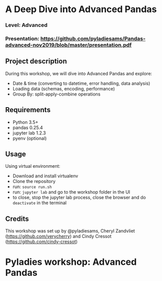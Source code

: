 
# A Deep Dive into Advanced Pandas
### Level: Advanced

### Presentation: https://github.com/pyladiesams/Pandas-advanced-nov2019/blob/master/presentation.pdf

## Project description
During this workshop, we will dive into Advanced Pandas and explore:
- Date & time (converting to datetime, error handling, data analysis)
- Loading data (schemas, encoding, performance)
- Group By: split-apply-combine operations

## Requirements
* Python 3.5+
* pandas 0.25.4
* jupyter lab 1.2.3
* pyenv (optional)

## Usage

Using virtual environment:
* Download and install virtualenv
* Clone the repository
* run: `source run.sh`
* run: `jupyter lab` and go to the workshop folder in the UI
* to close, stop the jupyter lab process, close the browser and do `deactivate` in the terminal

## Credits
This workshop was set up by @pyladiesams, Cheryl Zandvliet (https://github.com/verycherry) and Cindy Cressot (https://github.com/cindy-cressot)


# Pyladies workshop: Advanced Pandas
